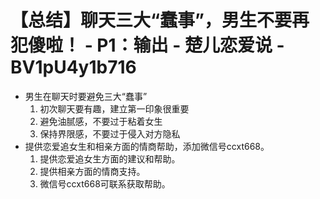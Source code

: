 # 【总结】聊天三大“蠢事”，男生不要再犯傻啦！ - P1：输出 - 楚儿恋爱说 - BV1pU4y1b716

-   男生在聊天时要避免三大“蠢事”
    1.  初次聊天要有趣，建立第一印象很重要
    2.  避免油腻感，不要过于粘着女生
    3.  保持界限感，不要过于侵入对方隐私
-   提供恋爱追女生和相亲方面的情商帮助，添加微信号ccxt668。 
    1.  提供恋爱追女生方面的建议和帮助。
    2.  提供相亲方面的情商支持。
    3.  微信号ccxt668可联系获取帮助。